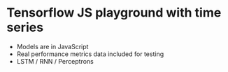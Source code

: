 # Tensorflow JS playground with time series

 * Models are in JavaScript
 * Real performance metrics data included for testing
 * LSTM / RNN / Perceptrons

